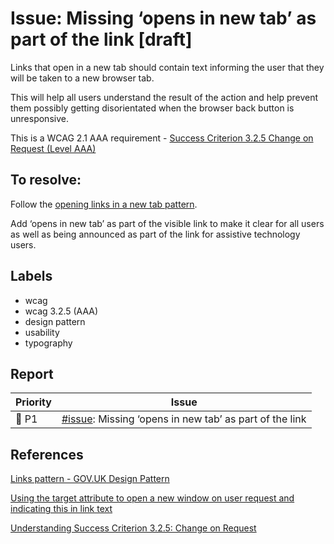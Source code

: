 # Issue:  Missing ‘opens in new tab’ as part of the link [draft]

Links that open in a new tab should contain text informing the user that they will be taken to a new browser tab. 

This will help all users understand the result of the action and help prevent them possibly getting disorientated when the browser back button is unresponsive.

This is a WCAG 2.1 AAA requirement - [Success Criterion 3.2.5 Change on Request (Level AAA)](https://www.w3.org/WAI/WCAG21/Understanding/change-on-request)

## To resolve:

Follow the [opening links in a new tab pattern](https://design-system.service.gov.uk/styles/typography/#opening-links-in-a-new-tab).

Add ‘opens in new tab’ as part of the visible link to make it clear for all users as well as being announced as part of the link for assistive technology users.

## Labels

* wcag
* wcag 3.2.5 (AAA)
* design pattern
* usability
* typography


## Report

| Priority | Issue |
| -------- | ----- |
| 🔴 P1    | [#issue](): Missing ‘opens in new tab’ as part of the link |

## References

[Links pattern - GOV.UK Design Pattern](https://design-system.service.gov.uk/styles/typography/#links)

[Using the target attribute to open a new window on user request and indicating this in link text](https://www.w3.org/WAI/WCAG21/Techniques/html/H83)

[Understanding Success Criterion 3.2.5: Change on Request](https://www.w3.org/WAI/WCAG21/Understanding/change-on-request)

